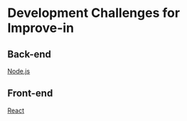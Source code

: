 # Development Challenges for Improve-in

## Back-end

[Node.js](https://github.com/rafaelmian1/improvein_challenge/tree/master/backend-nodejs)

## Front-end

[React](https://github.com/rafaelmian1/improvein_challenge/tree/master/frontend-react)
